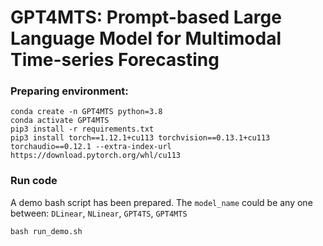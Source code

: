 # GPT4MTS: Prompt-based Large Language Model for Multimodal Time-series Forecasting

### Preparing environment:

```
conda create -n GPT4MTS python=3.8
conda activate GPT4MTS
pip3 install -r requirements.txt
pip3 install torch==1.12.1+cu113 torchvision==0.13.1+cu113 torchaudio==0.12.1 --extra-index-url https://download.pytorch.org/whl/cu113
```

### Run code
A demo bash script has been prepared. The `model_name` could be any one between: `DLinear`, `NLinear`, `GPT4TS`, `GPT4MTS`
```
bash run_demo.sh
```